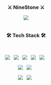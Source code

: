 <div align="center">

### ⚔️ NineStone ⚔️

<a href="https://reload1bronze.tistory.com/"><img src="https://img.shields.io/badge/BLOG-F9D142?style=flat-square"/></a>

#
  
<h3 align="center"><b>🛠 Tech Stack 🛠</b></h3>
</br>

<p align="center">
<img src="https://img.shields.io/badge/HTML5-E34F26?style=flat-square&logo=HTML5&logoColor=white"/> &nbsp
<img src="https://img.shields.io/badge/CSS3-1572B6?style=flat-square&logo=CSS3&logoColor=white"/> &nbsp
<img src="https://img.shields.io/badge/JavaScript-F7DF1E?style=flat-square&logo=JavaScript&logoColor=white"/> &nbsp
<!-- <img src="https://img.shields.io/badge/TypeScript-3178C6?style=flat-square&logo=TypeScript&logoColor=white"/> &nbsp -->
<img src="https://img.shields.io/badge/Dart-0175C2?style=flat-square&logo=Dart&logoColor=white"/> &nbsp
<img src="https://img.shields.io/badge/Java-007396?style=flat-square&logo=Java&logoColor=white"/> &nbsp
<!-- <img src="https://img.shields.io/badge/Python-3776AB?style=flat-square&logo=Python&logoColor=white"/> &nbsp -->
</p>

<p align="center">
<!-- <img src="https://img.shields.io/badge/React.js-61DAFB?style=flat-square&logo=React&logoColor=white"/> &nbsp -->
<!-- <img src="https://img.shields.io/badge/Vue.js-4FC08D?style=flat-square&logo=Vue.js&logoColor=white"/> &nbsp -->
<!-- <img src="https://img.shields.io/badge/Lit-324FFF?style=flat-square&logo=Lit&logoColor=white"/> &nbsp -->
<!-- <img src="https://img.shields.io/badge/Node.js-339933?style=flat-square&logo=Node.js&logoColor=white"/> &nbsp -->
<!-- <img src="https://img.shields.io/badge/Django-092E20?style=flat-square&logo=Django&logoColor=white"/> &nbsp -->
<!-- <img src="https://img.shields.io/badge/Spring Boot-6DB33F?style=flat-square&logo=SpringBoot&logoColor=white"/> &nbsp -->
<img src="https://img.shields.io/badge/Flutter-02569B?style=flat-square&logo=Flutter&logoColor=white"/> &nbsp
<img src="https://img.shields.io/badge/Android-3DDC84?style=flat-square&logo=Android&logoColor=white"/> &nbsp
<!-- <img src="https://img.shields.io/badge/iOS-000000?style=flat-square&logo=iOS&logoColor=white"/> &nbsp -->
</p> 

<p align="center">
<!-- <img src="https://img.shields.io/badge/MongoDB-47A248?style=flat-square&logo=MongoDB&logoColor=white"/> &nbsp -->
<!-- <img src="https://img.shields.io/badge/MySQL-4479A1?style=flat-square&logo=MySQL&logoColor=white"/> &nbsp  -->
<!-- <img src="https://img.shields.io/badge/Amazon AWS-232F3E?style=flat-square&logo=Amazon%20AWS&logoColor=white"/> &nbsp  -->
</p>

<p align="center">
<img src="https://img.shields.io/badge/git-F05032?style=flat-square&logo=Git&logoColor=white"/> &nbsp
<img src="https://img.shields.io/badge/GitHub-181717?style=flat-square&logo=GitHub&logoColor=white"/> &nbsp </p>



<!-- ![Anurag's GitHub stats](https://github-readme-stats.vercel.app/api?username=reload1bronze&show_icons=true&theme=cobalt2) -->
<!-- ![Top Langs](https://github-readme-stats.vercel.app/api/top-langs/?username=reload1bronze&langs_count=5&layout=demo&theme=slateorange) -->

</div>

<!--
**reload1bronze/reload1bronze** is a ✨ _special_ ✨ repository because its `README.md` (this file) appears on your GitHub profile.

Here are some ideas to get you started:

- 🔭 I’m currently working on ...
- 🌱 I’m currently learning ...
- 👯 I’m looking to collaborate on ...
- 🤔 I’m looking for help with ...
- 💬 Ask me about ...
- 📫 How to reach me: ...
- 😄 Pronouns: ...
- ⚡ Fun fact: ...
-->
